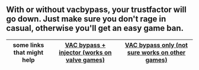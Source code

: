 ## With or without vacbypass, your trustfactor will go down. Just make sure you don't rage in casual, otherwise you'll get an easy game ban.
| some links that might help | [VAC bypass + injector (works on valve games)](https://github.com/b1scoito/cozinha_loader) | [VAC bypass only (not sure works on other games)](https://github.com/W1lliam1337/vac3_bypasser) |
| :---------------: | :------------------------------------------------: | :-------------: |
